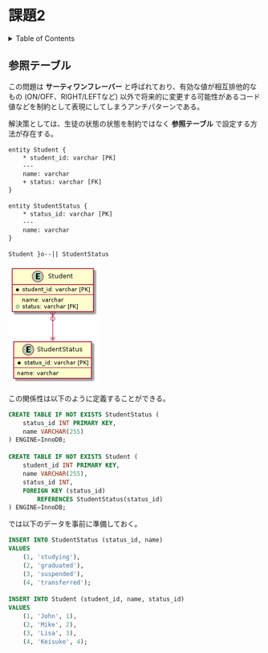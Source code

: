 # 課題2

<!-- START doctoc generated TOC please keep comment here to allow auto update -->
<!-- DON'T EDIT THIS SECTION, INSTEAD RE-RUN doctoc TO UPDATE -->
<details>
<summary>Table of Contents</summary>

- [参照テーブル](#%E5%8F%82%E7%85%A7%E3%83%86%E3%83%BC%E3%83%96%E3%83%AB)

</details>
<!-- END doctoc generated TOC please keep comment here to allow auto update -->

## 参照テーブル

この問題は **サーティワンフレーバー** と呼ばれており、有効な値が相互排他的なもの (ON/OFF、RIGHT/LEFTなど) 以外で将来的に変更する可能性があるコード値などを制約として表現にしてしまうアンチパターンである。

解決策としては、生徒の状態の状態を制約ではなく **参照テーブル** で設定する方法が存在する。

```puml
entity Student {
    * student_id: varchar [PK]
    ---
    name: varchar
    + status: varchar [FK]
}

entity StudentStatus {
    * status_id: varchar [PK]
    ---
    name: varchar
}

Student }o--|| StudentStatus
```

![](../assets/answer.png)

この関係性は以下のように定義することができる。

```sql
CREATE TABLE IF NOT EXISTS StudentStatus (
    status_id INT PRIMARY KEY,
    name VARCHAR(255)
) ENGINE=InnoDB;

CREATE TABLE IF NOT EXISTS Student (
    student_id INT PRIMARY KEY,
    name VARCHAR(255),
    status_id INT,
    FOREIGN KEY (status_id)
        REFERENCES StudentStatus(status_id)
) ENGINE=InnoDB;
```

では以下のデータを事前に準備しておく。

```sql
INSERT INTO StudentStatus (status_id, name)
VALUES
    (1, 'studying'),
    (2, 'graduated'),
    (3, 'suspended'),
    (4, 'transferred');

INSERT INTO Student (student_id, name, status_id)
VALUES
    (1, 'John', 1),
    (2, 'Mike', 2),
    (3, 'Lisa', 3),
    (4, 'Keisuke', 4);
```

